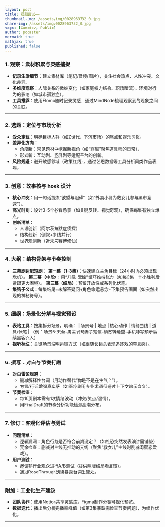 ```yaml
---
layout: post
title: 短剧尝试——
thumbnail-img: /assets/img/0028963732_0.jpg
share-img: /assets/img/0028963732_0.jpg
tags: [Gamedev, Public]
author: pocaster
mermaid: true
mathjax: true
published: false
---
```


### **1. 观察：素材积累与灵感捕捉**
- **记录生活细节**：建立素材库（笔记/音频/图片），关注社会热点、人性冲突、文化差异。
- **多维度观察**：人际关系的微妙变化（如家庭权力结构、职场暗流）、环境对行为的影响（如城市孤独症）。
- **工具推荐**：使用Flomo随时记录灵感，通过MindNode梳理观察到的现象之间的关联。

---

### **2. 选题：定位与市场分析**
- **受众定位**：明确目标人群（如Z世代、下沉市场）的痛点和娱乐习惯。
- **差异化方向**：
  - 角度新：常见题材中挖掘新视角（如“穿越”聚焦道具师的日常）。
  - 形式新：互动剧、竖屏剧等适配平台的创新。
- **风险规避**：避开敏感领域（政策红线），通过艺恩数据等工具分析同类作品表现。

---

### **3. 创意：故事核与 hook 设计**
- **核心冲突**：用一句话提炼“欲望与阻碍”（如“外卖小哥为救女儿参与黑市竞速”）。
- **高光时刻**：设计3-5个必看场景（如关键反转、视觉奇观），确保每集有独立爆点。
- **创新清单**：
  - 人设创新（阿尔茨海默症侦探）
  - 结构创新（倒叙+多线并行）
  - 世界观创新（近未来赛博修仙）

---

### **4. 大纲：结构骨架与节奏控制**
- **三幕剧适配短剧**：
  **第一幕（1-3集）**：快速建立主角目标（24小时内必须出现危机）。
  **第二幕（中段）**：用“升级-受挫”循环维持张力（如每2集一个小胜利后紧跟更大困境）。
  **第三幕（结局）**：预留开放性或系列化伏笔。
- **集钩子公式**：每集结尾=未解答疑问+角色命运悬念+下集预告画面（如突然出现的神秘符号）。

---

### **5. 细纲：场景化分解与视觉预设**
- **表格工具**：按集拆分场景，明确：
  | 场景号 | 地点 | 核心动作 | 情绪曲线 | 道具/伏笔 |
  （例：场景5-天台-男主发现妻子短信-愤怒转绝望-手机特写预示后续黑客介入）
- **视听标注**：关键场景注明运镜方式（如跟随长镜头表现追逐戏的窒息感）。

---

### **6. 撰写：对白与节奏打磨**
- **对白雷区规避**：
  - 删减解释性台词（用动作替代“你是不是在生气？”）。
  - 方言/行话增强真实感（如医疗剧用专业术语但通过上下文暗示含义）。
- **节奏检查**：
  - 每10页剧本需有1次情绪波动（冲突/笑点/温情）。
  - 用FinalDraft的节奏分析功能检测高潮分布。

---

### **7. 修订：客观化评估与测试**
- **问题清单**：
  - 逻辑漏洞：角色行为是否符合前期设定？（如社恐突然发表演讲需铺垫）
  - 冗余检查：删减对主线无推动的支线（聚焦“救女儿”主线时削减闺蜜恋爱戏）。
- **用户测试**：
  - 邀请非行业观众进行A/B测试（提供两版结局看反馈）。
  - 通过ReadThrough朗读暴露台词生硬处。

---

### **附加：工业化生产建议**
- **团队协作**：使用Notion共享灵感库，Figma制作分镜可视化预览。
- **数据迭代**：播出后分析完播率峰值（如第3集暴跌需检查节奏问题），为续作优化。

---



